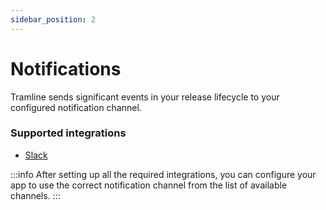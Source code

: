 ```yaml
---
sidebar_position: 2
---
```


# Notifications

Tramline sends significant events in your release lifecycle to your configured notification channel.

### Supported integrations

- [Slack](slack)

:::info
After setting up all the required integrations, you can configure your app to use the correct notification channel from the list of available channels.
:::
